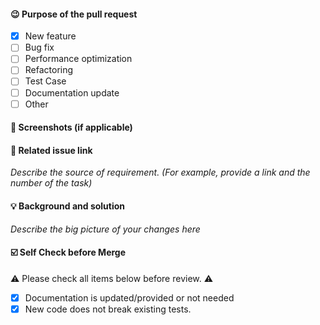 #### 😉 Purpose of the pull request

- [x] New feature
- [ ] Bug fix
- [ ] Performance optimization
- [ ] Refactoring
- [ ] Test Case
- [ ] Documentation update
- [ ] Other

#### 🎑 Screenshots (if applicable)

<!-- If the changes involve the user interface or graphics, add screenshots to help understand the modifications. -->

#### 🔗 Related issue link

_Describe the source of requirement. (For example, provide a link and the number of the task)_

#### 💡 Background and solution

_Describe the big picture of your changes here_

#### ☑️ Self Check before Merge

⚠️ Please check all items below before review. ⚠️

- [x] Documentation is updated/provided or not needed
- [x] New code does not break existing tests.
